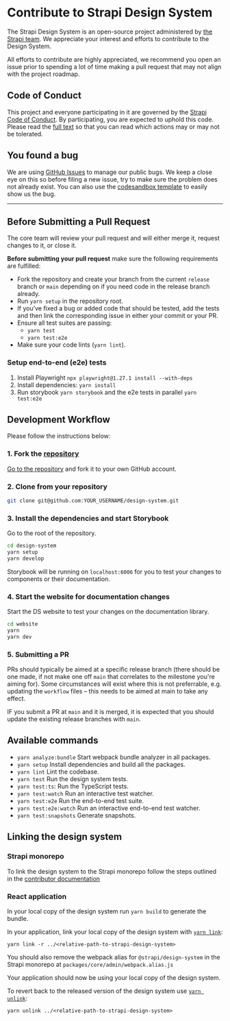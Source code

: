 # Contribute to Strapi Design System

The Strapi Design System is an open-source project administered by [the Strapi team](https://strapi.io/company). We
appreciate your interest and efforts to contribute to the Design System.

All efforts to contribute are highly appreciated, we recommend you open an issue prior to spending a lot of time making
a pull request that may not align with the project roadmap.

## Code of Conduct

This project and everyone participating in it are governed by the
[Strapi Code of Conduct](https://github.com/strapi/strapi/blob/master/CODE_OF_CONDUCT.md). By participating, you are
expected to uphold this code. Please read the
[full text](https://github.com/strapi/strapi/blob/master/CODE_OF_CONDUCT.md) so that you can read which actions may or
may not be tolerated.

## You found a bug

We are using [GitHub Issues](https://github.com/strapi/design-system/issues) to manage our public bugs. We keep a close
eye on this so before filing a new issue, try to make sure the problem does not already exist. You can also use the
[codesandbox template](https://codesandbox.io/s/strapi-design-system-r1vdp) to easily show us the bug.

---

## Before Submitting a Pull Request

The core team will review your pull request and will either merge it, request changes to it, or close it.

**Before submitting your pull request** make sure the following requirements are fulfilled:

- Fork the repository and create your branch from the current `release` branch or `main` depending on if you need code in the release branch already.
- Run `yarn setup` in the repository root.
- If you’ve fixed a bug or added code that should be tested, add the tests and then link the corresponding issue in
  either your commit or your PR.
- Ensure all test suites are passing:
  - `yarn test`
  - `yarn test:e2e`
- Make sure your code lints (`yarn lint`).

### Setup end-to-end (e2e) tests

1. Install Playwright `npx playwright@1.27.1 install --with-deps`
2. Install dependencies: `yarn install`
3. Run storybook `yarn storybook` and the e2e tests in parallel `yarn test:e2e`

## Development Workflow

Please follow the instructions below:

### 1. Fork the [repository](https://github.com/strapi/design-system)

[Go to the repository](https://github.com/strapi/design-system) and fork it to your own GitHub account.

### 2. Clone from your repository

```bash
git clone git@github.com:YOUR_USERNAME/design-system.git
```

### 3. Install the dependencies and start Storybook

Go to the root of the repository.

```bash
cd design-system
yarn setup
yarn develop
```

Storybook will be running on `localhost:6006` for you to test your changes to components or their documentation.

### 4. Start the website for documentation changes

Start the DS website to test your changes on the documentation library.

```bash
cd website
yarn
yarn dev
```

### 5. Submitting a PR

PRs should typically be aimed at a specific release branch (there should be one made, if not make one off `main` that correlates to the milestone you're aiming for).
Some circumstances will exist where this is not preferrable, e.g. updating the `workflow` files – this needs to be aimed at main to take any effect.

IF you submit a PR at `main` and it is merged, it is expected that you should update the existing release branches with `main`.

## Available commands

- `yarn analyze:bundle` Start webpack bundle analyzer in all packages.
- `yarn setup` Install dependencies and build all the packages.
- `yarn lint` Lint the codebase.
- `yarn test` Run the design system tests.
- `yarn test:ts`: Run the TypeScript tests.
- `yarn test:watch` Run an interactive test watcher.
- `yarn test:e2e` Run the end-to-end test suite.
- `yarn test:e2e:watch` Run an interactive end-to-end test watcher.
- `yarn test:snapshots` Generate snapshots.

## Linking the design system

### Strapi monorepo

To link the design system to the Strapi monorepo follow the steps outlined in the [contributor documentation](https://contributor.strapi.io/core/admin/link-strapi-design-system)

### React application

In your local copy of the design system run `yarn build` to generate the bundle.

In your application, link your local copy of the design system with [`yarn link`](https://yarnpkg.com/cli/link#gatsby-focus-wrapper):

```
yarn link -r ../<relative-path-to-strapi-design-system>
```

You should also remove the webpack alias for `@strapi/design-system` in the Strapi monorepo at `packages/core/admin/webpack.alias.js`

Your application should now be using your local copy of the design system.

To revert back to the released version of the design system use [`yarn unlink`](https://yarnpkg.com/cli/unlink#usage):

```
yarn unlink ../<relative-path-to-strapi-design-system>
```
